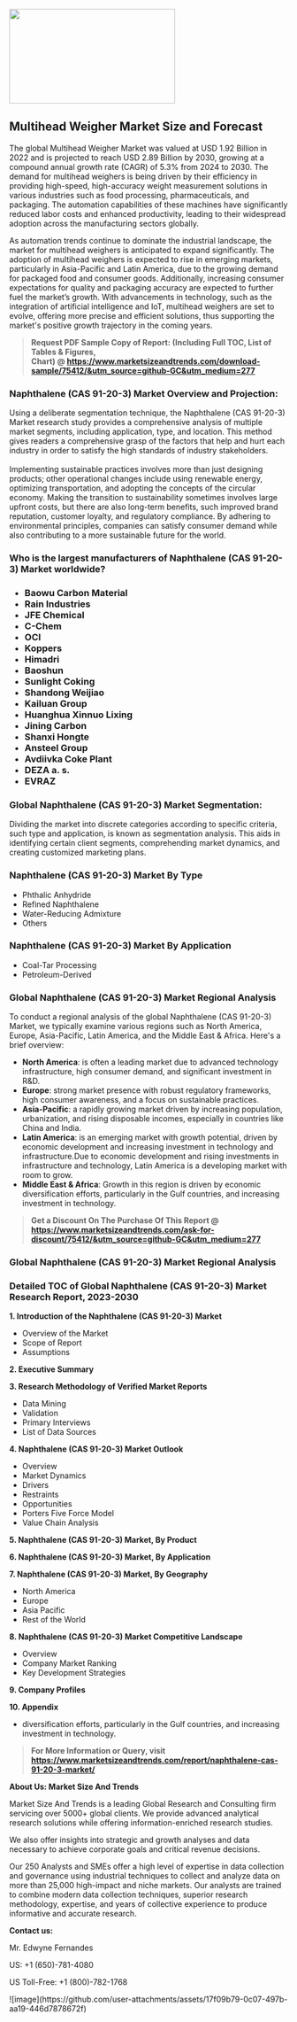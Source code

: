 <p><img class="alignnone size-medium wp-image-20088" src="https://ffe5etoiles.com/wp-content/uploads/2024/12/MST1-300x171.png" alt="" width="300" height="171" /></p><h2>Multihead Weigher Market Size and Forecast</h2><p>The global Multihead Weigher Market was valued at USD 1.92 Billion in 2022 and is projected to reach USD 2.89 Billion by 2030, growing at a compound annual growth rate (CAGR) of 5.3% from 2024 to 2030. The demand for multihead weighers is being driven by their efficiency in providing high-speed, high-accuracy weight measurement solutions in various industries such as food processing, pharmaceuticals, and packaging. The automation capabilities of these machines have significantly reduced labor costs and enhanced productivity, leading to their widespread adoption across the manufacturing sectors globally.</p><p>As automation trends continue to dominate the industrial landscape, the market for multihead weighers is anticipated to expand significantly. The adoption of multihead weighers is expected to rise in emerging markets, particularly in Asia-Pacific and Latin America, due to the growing demand for packaged food and consumer goods. Additionally, increasing consumer expectations for quality and packaging accuracy are expected to further fuel the market’s growth. With advancements in technology, such as the integration of artificial intelligence and IoT, multihead weighers are set to evolve, offering more precise and efficient solutions, thus supporting the market's positive growth trajectory in the coming years.</p></p><blockquote id="" class=""><strong>Request PDF Sample Copy of Report: (Including Full TOC, List of Tables &amp; Figures, Chart)&nbsp;@&nbsp;<strong><a href="https://www.marketsizeandtrends.com/download-sample/75412/&utm_source=github-GC&utm_medium=277" target="_blank">https://www.marketsizeandtrends.com/download-sample/75412/&utm_source=github-GC&utm_medium=277</a></strong></strong></blockquote><h3 id="" class="">Naphthalene (CAS 91-20-3) Market&nbsp;Overview and Projection:</h3><p id="" class="">Using a deliberate segmentation technique, the Naphthalene (CAS 91-20-3) Market research study provides a comprehensive analysis of multiple market segments, including application, type, and location. This method gives readers a comprehensive grasp of the factors that help and hurt each industry in order to satisfy the high standards of industry stakeholders. <br /> <br />Implementing sustainable practices involves more than just designing products; other operational changes include using renewable energy, optimizing transportation, and adopting the concepts of the circular economy. Making the transition to sustainability sometimes involves large upfront costs, but there are also long-term benefits, such improved brand reputation, customer loyalty, and regulatory compliance. By adhering to environmental principles, companies can satisfy consumer demand while also contributing to a more sustainable future for the world.</p><h3 id="" class="">Who is the largest manufacturers of&nbsp;Naphthalene (CAS 91-20-3) Market worldwide?</h3><h3 class=""><p><ul><li>Baowu Carbon Material </li><li> Rain Industries </li><li> JFE Chemical </li><li> C-Chem </li><li> OCI </li><li> Koppers </li><li> Himadri </li><li> Baoshun </li><li> Sunlight Coking </li><li> Shandong Weijiao </li><li> Kailuan Group </li><li> Huanghua Xinnuo Lixing </li><li> Jining Carbon </li><li> Shanxi Hongte </li><li> Ansteel Group </li><li> Avdiivka Coke Plant </li><li> DEZA a. s. </li><li> EVRAZ</li></ul></p></h3><h3 id="" class="">Global&nbsp;Naphthalene (CAS 91-20-3) Market Segmentation:</h3><p id="" class="">Dividing the market into discrete categories according to specific criteria, such type and application, is known as segmentation analysis. This aids in identifying certain client segments, comprehending market dynamics, and creating customized marketing plans.</p><h3 id="" class="">Naphthalene (CAS 91-20-3) Market&nbsp;By Type</h3><p><p><ul><li>Phthalic Anhydride</li><li> Refined Naphthalene</li><li> Water-Reducing Admixture</li><li> Others</p></li></ul></p></p><h3 id="" class="">Naphthalene (CAS 91-20-3) Market&nbsp;By Application</h3><p class=""><p><ul><li>Coal-Tar Processing</li><li> Petroleum-Derived</li></ul></p></p><h3 id="" class="">Global Naphthalene (CAS 91-20-3) Market Regional Analysis</h3><p id="" class="">To conduct a regional analysis of the global Naphthalene (CAS 91-20-3) Market, we typically examine various regions such as North America, Europe, Asia-Pacific, Latin America, and the Middle East &amp; Africa. Here's a brief overview:</p><ul><li><strong>North America</strong>: is often a leading market due to advanced technology infrastructure, high consumer demand, and significant investment in R&amp;D.</li><li><strong>Europe</strong>: strong market presence with robust regulatory frameworks, high consumer awareness, and a focus on sustainable practices.</li><li><strong>Asia-Pacific</strong>: a rapidly growing market driven by increasing population, urbanization, and rising disposable incomes, especially in countries like China and India.</li><li><strong>Latin America</strong>: is an emerging market with growth potential, driven by economic development and increasing investment in technology and infrastructure.Due to economic development and rising investments in infrastructure and technology, Latin America is a developing market with room to grow.</li><li><strong>Middle East &amp; Africa</strong>: Growth in this region is driven by economic diversification efforts, particularly in the Gulf countries, and increasing investment in technology.</li></ul><blockquote id="" class=""><strong>Get a Discount On The Purchase Of This Report @ <strong><a href="https://www.marketsizeandtrends.com/ask-for-discount/75412/&utm_source=github-GC&utm_medium=277" target="_blank">https://www.marketsizeandtrends.com/ask-for-discount/75412/&utm_source=github-GC&utm_medium=277</a></strong></strong></blockquote><h3 id="" class="">Global Naphthalene (CAS 91-20-3) Market Regional Analysis</h3><h3 id="" class="">Detailed TOC of Global Naphthalene (CAS 91-20-3) Market Research Report, 2023-2030</h3><p id="" class=""><strong>1. Introduction of the Naphthalene (CAS 91-20-3) Market</strong></p><ul><li>Overview of the Market</li><li>Scope of Report</li><li>Assumptions</li></ul><p id="" class=""><strong>2. Executive Summary</strong></p><p id="" class=""><strong>3. Research Methodology of Verified Market Reports</strong></p><ul><li>Data Mining</li><li>Validation</li><li>Primary Interviews</li><li>List of Data Sources</li></ul><p id="" class=""><strong>4. Naphthalene (CAS 91-20-3) Market Outlook</strong></p><ul><li>Overview</li><li>Market Dynamics</li><li>Drivers</li><li>Restraints</li><li>Opportunities</li><li>Porters Five Force Model</li><li>Value Chain Analysis</li></ul><p id="" class=""><strong>5. Naphthalene (CAS 91-20-3) Market, By Product</strong></p><p id="" class=""><strong>6. Naphthalene (CAS 91-20-3) Market, By Application</strong></p><p id="" class=""><strong>7. Naphthalene (CAS 91-20-3) Market, By Geography</strong></p><ul><li>North America</li><li>Europe</li><li>Asia Pacific</li><li>Rest of the World</li></ul><p id="" class=""><strong>8. Naphthalene (CAS 91-20-3) Market Competitive Landscape</strong></p><ul><li>Overview</li><li>Company Market Ranking</li><li>Key Development Strategies</li></ul><p id="" class=""><strong>9. Company Profiles</strong></p><p id="" class=""><strong>10. Appendix</strong></p><ul><li>diversification efforts, particularly in the Gulf countries, and increasing investment in technology.</li></ul><blockquote id="" class=""><strong>For More Information or Query, visit <strong><strong><a href="https://www.marketsizeandtrends.com/report/naphthalene-cas-91-20-3-market/" target="_blank">https://www.marketsizeandtrends.com/report/naphthalene-cas-91-20-3-market/</a></strong></strong></strong></blockquote><p id="" class=""><strong>About Us: Market Size And Trends</strong></p><p id="" class="">Market Size And Trends is a leading Global Research and Consulting firm servicing over 5000+ global clients. We provide advanced analytical research solutions while offering information-enriched research studies.</p><p id="" class="">We also offer insights into strategic and growth analyses and data necessary to achieve corporate goals and critical revenue decisions.</p><p id="" class="">Our 250 Analysts and SMEs offer a high level of expertise in data collection and governance using industrial techniques to collect and analyze data on more than 25,000 high-impact and niche markets. Our analysts are trained to combine modern data collection techniques, superior research methodology, expertise, and years of collective experience to produce informative and accurate research.</p><p id="" class=""><strong>Contact us:</strong></p><p id="" class="">Mr. Edwyne Fernandes</p><p id="" class="">US: +1 (650)-781-4080</p><p id="" class="">US Toll-Free: +1 (800)-782-1768</p>
![image](https://github.com/user-attachments/assets/17f09b79-0c07-497b-aa19-446d7878672f)
